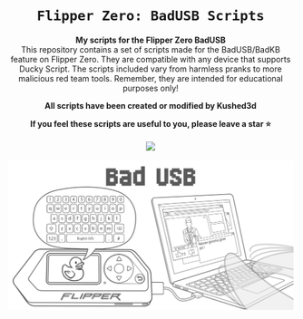 <div align="center">
  <h1><code>Flipper Zero: BadUSB Scripts</code></h1>
  <p>
    <strong>My scripts for the Flipper Zero BadUSB</strong> <br/>
This repository contains a set of scripts made for the BadUSB/BadKB feature on Flipper Zero. They are compatible with any device that supports Ducky Script. The scripts included vary from harmless pranks to more malicious red team tools. Remember, they are intended for educational purposes only!

**All scripts have been created or modified by Kushed3d**

**If you feel these scripts are useful to you, please leave a star ⭐** <br/><br/>
<a href="https://visitorbadge.io/status?path=https%3A%2F%2Fgithub.com%2Fkushed3d%2FBad-USB-Flipper-Zero"><img src="https://api.visitorbadge.io/api/visitors?path=https%3A%2F%2Fgithub.com%2Fkushed3d%2FBad-USB-Flipper-Zero&label=Views&labelColor=%23ff8a65&countColor=%23f47373" /></a>

<img src="https://github.com/kushed3d/kushed3d/blob/main/utils/badusb.png?raw=true" alt="badusb" border="0"></a>
  </p>
</div>
